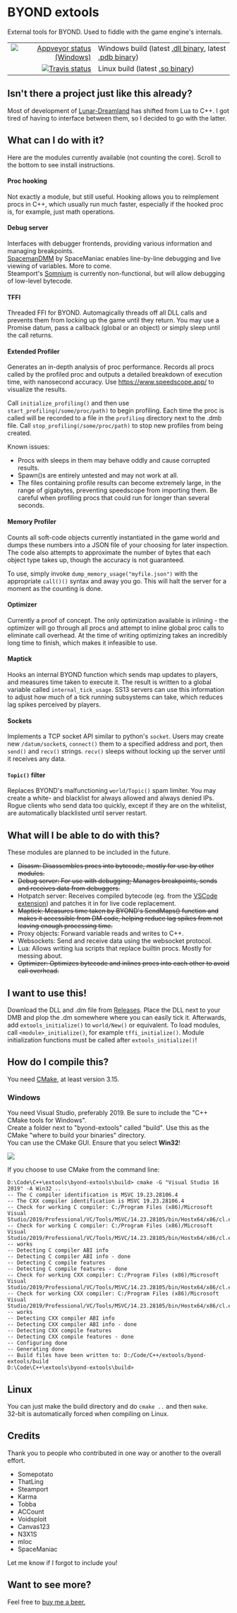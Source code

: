 # BYOND extools
External tools for BYOND. Used to fiddle with the game engine's internals.

<table>
<tr><td align="right" valign="middle"><a href="https://ci.appveyor.com/project/MarkSuckerberg/extools"><img src="https://ci.appveyor.com/api/projects/status/2uxyfu5hf2u1v19b?svg=true" alt="Appveyor status (Windows)" /></a></td><td>Windows build (latest <a href="https://ci.appveyor.com/api/projects/MarkSuckerberg/extools/artifacts/build/RelWithDebInfo/byond-extools.dll?job=Image%3A%20Visual%20Studio%202017">.dll binary</a>, latest <a href="https://ci.appveyor.com/api/projects/MarkSuckerberg/extools/artifacts/build/RelWithDebInfo/byond-extools.pdb?job=Image%3A%20Visual%20Studio%202017">.pdb binary</a>)</td></tr>
<tr><td align="right" valign="middle"><a href="https://travis-ci.org/MCHSL/extools"><img src="https://api.travis-ci.org/MCHSL/extools.svg?branch=master&status=passed" alt="Travis status" /></td><td>Linux build (latest <a href="https://ci.appveyor.com/api/projects/MarkSuckerberg/extools/artifacts/build/libbyond-extools.so?job=Image%3A%20Ubuntu">.so binary</a>)</td></tr>
</table>

## Isn't there a project just like this already?
Most of development of [Lunar-Dreamland](https://github.com/goonstation/Lunar-Dreamland) has shifted from Lua to C++. I got tired of having to interface between them, so I decided to go with the latter.

## What can I do with it?
Here are the modules currently available (not counting the core). Scroll to the bottom to see install instructions.

#### Proc hooking
Not exactly a module, but still useful. Hooking allows you to reimplement procs in C++, which usually run much faster, especially if the hooked proc is, for example, just math operations.

#### Debug server
Interfaces with debugger frontends, providing various information and managing breakpoints.  
[SpacemanDMM](https://github.com/SpaceManiac/SpacemanDMM) by SpaceManiac enables line-by-line debugging and live viewing of variables. More to come.  
Steamport's [Somnium](https://github.com/steamp0rt/somnium) is currently non-functional, but will allow debugging of low-level bytecode.  

#### TFFI
Threaded FFI for BYOND. Automagically threads off all DLL calls and prevents them from locking up the game until they return. You may use a Promise datum, pass a callback (global or an object) or simply sleep until the call returns.

#### Extended Profiler
Generates an in-depth analysis of proc performance. Records all procs called by the profiled proc and outputs a detailed breakdown of execution time, with nanosecond accuracy. Use https://www.speedscope.app/ to visualize the results.

Call `initialize_profiling()` and then use `start_profiling(/some/proc/path)` to begin profiling. Each time the proc is called will be recorded to a file in the `profiling` directory next to the .dmb file. Call `stop_profiling(/some/proc/path)` to stop new profiles from being created.

Known issues:

- Procs with sleeps in them may behave oddly and cause corrupted results.
- Spawn()s are entirely untested and may not work at all.
- The files containing profile results can become extremely large, in the range of gigabytes, preventing speedscope from importing them. Be careful when profiling procs that could run for longer than several seconds.

#### Memory Profiler

Counts all soft-code objects currently instantiated in the game world and dumps
these numbers into a JSON file of your choosing for later inspection. The code
also attempts to approximate the number of bytes that each object type takes
up, though the accuracy is not guaranteed.

To use, simply invoke `dump_memory_usage("myfile.json")` with the appropriate
`call()()` syntax and away you go. This will halt the server for a moment as the
counting is done.

#### Optimizer
Currently a proof of concept. The only optimization available is inlining - the optimizer will go through all procs and attempt to inline global proc calls to eliminate call overhead. At the time of writing optimizing takes an incredibly long time to finish, which makes it infeasible to use.

#### Maptick
Hooks an internal BYOND function which sends map updates to players, and measures time taken to execute it. The result is written to a global variable called `internal_tick_usage`. SS13 servers can use this information to adjust how much of a tick running subsystems can take, which reduces lag spikes perceived by players.

#### Sockets
Implements a TCP socket API similar to python's `socket`. Users may create new `/datum/socket`s, `connect()` them to a specified address and port, then `send()` and `recv()` strings. `recv()` sleeps without locking up the server until it receives any data.

#### `Topic()` filter
Replaces BYOND's malfunctioning `world/Topic()` spam limiter. You may create a white- and blacklist for always allowed and always denied IPs. Rogue clients who send data too quickly, except if they are on the whitelist, are automatically blacklisted until server restart.

## What will I be able to do with this?
These modules are planned to be included in the future.

- ~~Disasm: Disassembles procs into bytecode, mostly for use by other modules.~~
- ~~Debug server: For use with debugging; Manages breakpoints, sends and receives data from debuggers.~~
- Hotpatch server: Receives compiled bytecode (eg. from the [VSCode extension](https://github.com/SpaceManiac/SpacemanDMM)) and patches it in for live code replacement.
- ~~Maptick: Measures time taken by BYOND's SendMaps() function and makes it accessible from DM code, helping reduce lag spikes from not leaving enough processing time.~~
- Proxy objects: Forward variable reads and writes to C++.
- Websockets: Send and receive data using the websocket protocol.
- Lua: Allows writing lua scripts that replace builtin procs. Mostly for messing about.
- ~~Optimizer: Optimizes bytecode and inlines procs into each other to avoid call overhead.~~

## I want to use this!
Download the DLL and .dm file from [Releases](https://github.com/MCHSL/extools/releases). Place the DLL next to your DMB and plop the .dm somewhere where you can easily tick it. Afterwards, add `extools_initialize()` to `world/New()` or equivalent. To load modules, call `<module>_initialize()`, for example `tffi_initialize()`. Module initialization functions must be called after `extools_initialize()`!

## How do I compile this?
You need [CMake](https://cmake.org/download/), at least version 3.15.  
### Windows
You need Visual Studio, preferably 2019. Be sure to include the "C++ CMake tools for Windows".  
Create a folder next to "byond-extools" called "build". Use this as the CMake "where to build your binaries" directory.  
You can use the CMake GUI. Ensure that you select **Win32**!  

![](https://i.imgur.com/4Sg9ECc.gif)

If you choose to use CMake from the command line:
```
D:\Code\C++\extools\byond-extools\build> cmake -G "Visual Studio 16 2019" -A Win32 ..
-- The C compiler identification is MSVC 19.23.28106.4
-- The CXX compiler identification is MSVC 19.23.28106.4
-- Check for working C compiler: C:/Program Files (x86)/Microsoft Visual Studio/2019/Professional/VC/Tools/MSVC/14.23.28105/bin/Hostx64/x86/cl.exe
-- Check for working C compiler: C:/Program Files (x86)/Microsoft Visual Studio/2019/Professional/VC/Tools/MSVC/14.23.28105/bin/Hostx64/x86/cl.exe -- works
-- Detecting C compiler ABI info
-- Detecting C compiler ABI info - done
-- Detecting C compile features
-- Detecting C compile features - done
-- Check for working CXX compiler: C:/Program Files (x86)/Microsoft Visual Studio/2019/Professional/VC/Tools/MSVC/14.23.28105/bin/Hostx64/x86/cl.exe
-- Check for working CXX compiler: C:/Program Files (x86)/Microsoft Visual Studio/2019/Professional/VC/Tools/MSVC/14.23.28105/bin/Hostx64/x86/cl.exe -- works
-- Detecting CXX compiler ABI info
-- Detecting CXX compiler ABI info - done
-- Detecting CXX compile features
-- Detecting CXX compile features - done
-- Configuring done
-- Generating done
-- Build files have been written to: D:/Code/C++/extools/byond-extools/build
D:\Code\C++\extools\byond-extools\build>
```

## Linux
You can just make the build directory and do `cmake ..` and then `make`.  
32-bit is automatically forced when compiling on Linux.

## Credits
Thank you to people who contributed in one way or another to the overall effort.

- Somepotato
- ThatLing
- Steamport
- Karma
- Tobba
- ACCount
- Voidsploit
- Canvas123
- N3X1S
- mloc
- SpaceManiac

Let me know if I forgot to include you!

## Want to see more?
Feel free to [buy me a beer.](https://ko-fi.com/asd1337)
